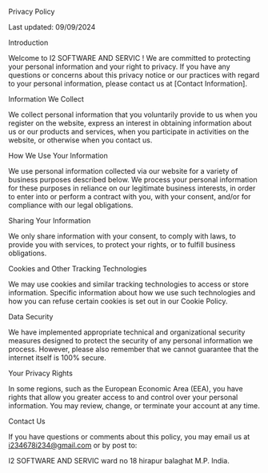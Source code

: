 Privacy Policy

Last updated: 09/09/2024

Introduction

Welcome to I2 SOFTWARE AND SERVIC ! We are committed to protecting your personal information and your right to privacy. If you have any questions or concerns about this privacy notice or our practices with regard to your personal information, please contact us at [Contact Information].

Information We Collect

We collect personal information that you voluntarily provide to us when you register on the website, express an interest in obtaining information about us or our products and services, when you participate in activities on the website, or otherwise when you contact us.

How We Use Your Information

We use personal information collected via our website for a variety of business purposes described below. We process your personal information for these purposes in reliance on our legitimate business interests, in order to enter into or perform a contract with you, with your consent, and/or for compliance with our legal obligations.

Sharing Your Information

We only share information with your consent, to comply with laws, to provide you with services, to protect your rights, or to fulfill business obligations.

Cookies and Other Tracking Technologies

We may use cookies and similar tracking technologies to access or store information. Specific information about how we use such technologies and how you can refuse certain cookies is set out in our Cookie Policy.

Data Security

We have implemented appropriate technical and organizational security measures designed to protect the security of any personal information we process. However, please also remember that we cannot guarantee that the internet itself is 100% secure.

Your Privacy Rights

In some regions, such as the European Economic Area (EEA), you have rights that allow you greater access to and control over your personal information. You may review, change, or terminate your account at any time.

Contact Us

If you have questions or comments about this policy, you may email us at i234678i234@gmail.com or by post to:

I2 SOFTWARE AND SERVIC
ward no 18 
hirapur 
balaghat 
M.P. 
India.
